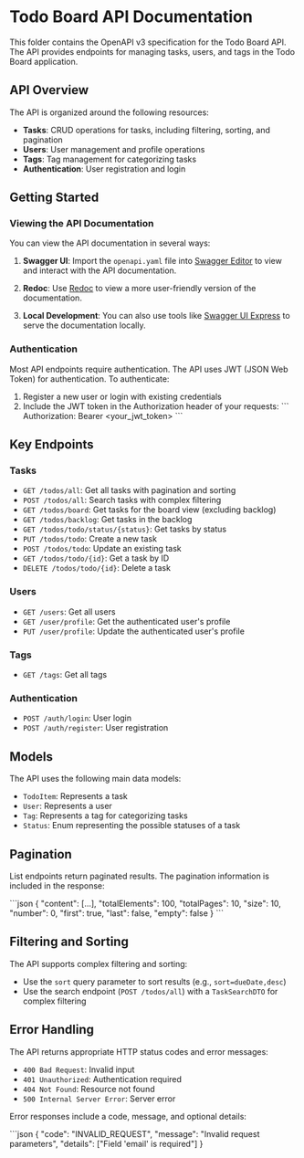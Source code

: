 # Todo Board API Documentation

This folder contains the OpenAPI v3 specification for the Todo Board API. The API provides endpoints for managing tasks, users, and tags in the Todo Board application.

## API Overview

The API is organized around the following resources:

- **Tasks**: CRUD operations for tasks, including filtering, sorting, and pagination
- **Users**: User management and profile operations
- **Tags**: Tag management for categorizing tasks
- **Authentication**: User registration and login

## Getting Started

### Viewing the API Documentation

You can view the API documentation in several ways:

1. **Swagger UI**: Import the `openapi.yaml` file into [Swagger Editor](https://editor.swagger.io/) to view and interact with the API documentation.

2. **Redoc**: Use [Redoc](https://redocly.github.io/redoc/) to view a more user-friendly version of the documentation.

3. **Local Development**: You can also use tools like [Swagger UI Express](https://www.npmjs.com/package/swagger-ui-express) to serve the documentation locally.

### Authentication

Most API endpoints require authentication. The API uses JWT (JSON Web Token) for authentication. To authenticate:

1. Register a new user or login with existing credentials
2. Include the JWT token in the Authorization header of your requests:
   \`\`\`
   Authorization: Bearer <your_jwt_token>
   \`\`\`

## Key Endpoints

### Tasks

- `GET /todos/all`: Get all tasks with pagination and sorting
- `POST /todos/all`: Search tasks with complex filtering
- `GET /todos/board`: Get tasks for the board view (excluding backlog)
- `GET /todos/backlog`: Get tasks in the backlog
- `GET /todos/todo/status/{status}`: Get tasks by status
- `PUT /todos/todo`: Create a new task
- `POST /todos/todo`: Update an existing task
- `GET /todos/todo/{id}`: Get a task by ID
- `DELETE /todos/todo/{id}`: Delete a task

### Users

- `GET /users`: Get all users
- `GET /user/profile`: Get the authenticated user's profile
- `PUT /user/profile`: Update the authenticated user's profile

### Tags

- `GET /tags`: Get all tags

### Authentication

- `POST /auth/login`: User login
- `POST /auth/register`: User registration

## Models

The API uses the following main data models:

- `TodoItem`: Represents a task
- `User`: Represents a user
- `Tag`: Represents a tag for categorizing tasks
- `Status`: Enum representing the possible statuses of a task

## Pagination

List endpoints return paginated results. The pagination information is included in the response:

\`\`\`json
{
  "content": [...],
  "totalElements": 100,
  "totalPages": 10,
  "size": 10,
  "number": 0,
  "first": true,
  "last": false,
  "empty": false
}
\`\`\`

## Filtering and Sorting

The API supports complex filtering and sorting:

- Use the `sort` query parameter to sort results (e.g., `sort=dueDate,desc`)
- Use the search endpoint (`POST /todos/all`) with a `TaskSearchDTO` for complex filtering

## Error Handling

The API returns appropriate HTTP status codes and error messages:

- `400 Bad Request`: Invalid input
- `401 Unauthorized`: Authentication required
- `404 Not Found`: Resource not found
- `500 Internal Server Error`: Server error

Error responses include a code, message, and optional details:

\`\`\`json
{
  "code": "INVALID_REQUEST",
  "message": "Invalid request parameters",
  "details": ["Field 'email' is required"]
}
